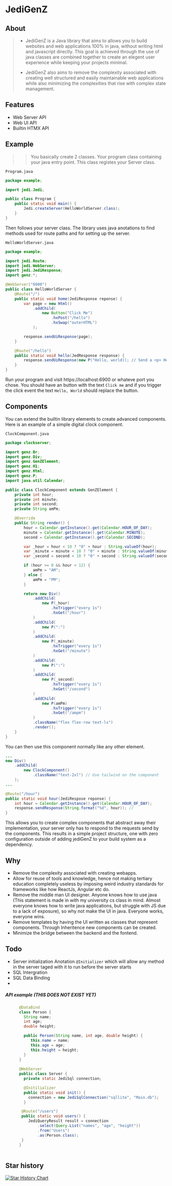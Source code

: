 # JediGenZ

## About
> - JediGenZ is a Java library that aims to allows you to build websites and web applications 100% in java, without writing html and javascript directly. This goal is achieved through the use of java classes are combined together to create an elegent user experience while keeping your projects minimal.
> 
> - JediGenZ also aims to remove the complexity associated with creating well structured and easily maintainable web applications while also minimizing the complexities that rise with complex state management.

## Features
- Web Server API
- Web UI API
- Builtin HTMX API


## Example
>> You basically create 2 classes. Your program class containing your java entry point. This class registes your Server class.

`Program.java`
```java
package example;

import jedi.Jedi;

public class Program {
    public static void main() {
        Jedi.createServer(HelloWorldServer.class);
    }
}
```
Then follows your server class. The library uses java anotations to find methods used for route paths and for setting up the server.

`HelloWorldServer.java`
```java
package example;

import jedi.Route;
import jedi.WebServer;
import jedi.JediResponse;
import genz.*; 

@WebServer("6900")
public class HelloWorldServer {
    @Route("/")
    public static void home(JediResponse reponse) {
        var page = new Html()
            .addChild(
                new Button("Click Me")
                    .hxPost("/hello")
                    .hxSwap("outerHTML")
            );

        response.sendUiResponse(page);
    }

    @Route("/hello")
    public static void hello(JedResponse response) {
        response.sendUiResponse(new P("Hello, world)); // Send a <p> Hello, world </p>
    } 
}
```
Run your program and visit https://localhost:6900 or whateve port you chose. 
You should have an button with the text `Click me` and if you trigger the click event the text `Hello, World` should replace 
the button. 

## Components
You can extend the builtin library elements to create advanced components. Here is an example of a simple digital clock component. 

`ClockComponent.java`
```java
package clockserver;

import genz.Br;
import genz.Div;
import genz.GenZElement;
import genz.H1;
import genz.Html;
import genz.P;
import java.util.Calendar;

public class ClockComponent extends GenZElement {
	private int hour;
	private int minute;
	private int second;
	private String amPm;

	@Override
	public String render() {
		hour = Calendar.getInstance().get(Calendar.HOUR_OF_DAY);
		minute = Calendar.getInstance().get(Calendar.MINUTE);
		second = Calendar.getInstance().get(Calendar.SECOND);

		var _hour = hour < 10 ? "0" + hour : String.valueOf(hour);
		var _minute = minute < 10 ? "0" + minute : String.valueOf(minute);
		var _second = second < 10 ? "0" + second : String.valueOf(second);

		if (hour >= 0 && hour < 12) {
			amPm = "AM";
		} else {
			amPm = "PM";
		}

		return new Div()
			.addChild(
				new P(_hour)
					.hxTrigger("every 1s")
					.hxGet("/hour")
			)
			.addChild(
				new P(":")
			)
			.addChild(
				new P(_minute)
					.hxTrigger("every 1s")
					.hxGet("/minute")
			)
			.addChild(
				new P(":")
			)
			.addChild(
				new P(_second)
					.hxTrigger("every 1s")
					.hxGet("/second")
			)
			.addChild(
				new P(amPm)
					.hxTrigger("every 1s")
					.hxGet("/ampm")
			)
			.className("flex flex-row text-lx")
			.render();
	}
}
```
You can then use this component normally like any other element. 

```java
...
new Div()
    .addChild(
        new ClockComponent()
            .className("text-2xl") // Use tailwind on the component
    ); 
...

@Route("/hour")
public static void hour(JediRespose reponse) {
    int hour = Calendar.getInstance().get(Calendar.HOUR_OF_DAY);
    response.sendResponse(String.format("%d", hour)); // 
}

```
This allows you to create complex components that abstract away their implementation, your server only has to respond to the requests send by the components. 
This results in a simple project structure, one with zero configuration outside of adding jediGenZ to your build system as a dependency.  

## Why
- Remove the complexity associated with creating webapps.
- Allow for reuse of tools and knowledge, hence not making tertiary education completely useless by imposing weird industry standards for frameworks like how ReactJs, Angular etc do.
- Remove the middle man UI designer. Anyone knows how to use java (This statement is made in with my university cs class in mind. Almost everyone knows how to write java applications, but struggle with JS due to a lack of exposure), so why not make the UI in java. Everyone works, everyone wins.
- Remove templates by having the UI written as classes that represent components. Through Inheritence new components can be created.
- Minimize the bridge between the backend and the fontend.

## Todo
- Server initialization Anotation `@Initializer` which will allow any method in the server taged with it to run before the server starts
- SQL Intergration
- SQL Data Binding
- 
##### API example (THIS DOES NOT EXIST YET)
```java
      @DataBind
      class Person {
        String name;
        int age;
        double height;

        public Person(String name, int age, double height) {
           this.name = name;
           this.age = age;
           this.height = height;
        }
      }
  
      @WebServer
      public class Server {
        private static JediSql connection;

        @Initilializer
        public static void init() {
          connection = new JediSqlConnection("sqllite", "Main.db");
        }

       @Route("/users")
       public static void users() {
          JediQueryResult result = connection
              .select(Query.List("names", "age", "height"))
              .from("Users")
              .as(Person.class); 
       }
      }
      
  ```


## Star history
[![Star History Chart](https://api.star-history.com/svg?repos=hexaredecimal/JediGenZ&type=Date)](https://star-history.com/#hexaredecimal/JediGenZ&Date)



